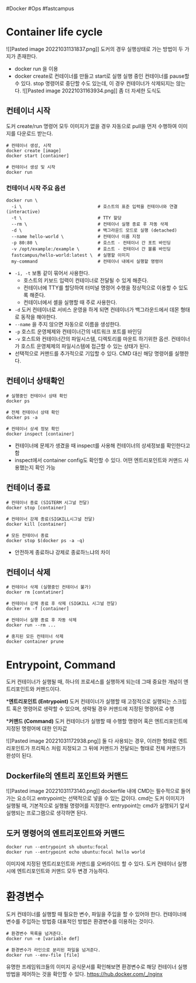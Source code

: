 #Docker #Ops #fastcampus

# Container life cycle
![[Pasted image 20221031131837.png]]
도커의 경우 실행상태로 가는 방법이 두 가지가 존재한다.
- docker run 을 이용
- docker create로 컨테이너를 만들고 start로 실행
실행 중인 컨테이너를 pause할 수 있다.
stop 명령어로 중단할 수도 있는데, 이 경우 컨테이너가 삭제되지는 않는다. 
![[Pasted image 20221031163934.png]]
좀 더 자세한 도식도 

## 컨테이너 시작
도커 create/run 명령어 모두 이미지가 없을 경우 자동으로 pull을 먼저 수행하여 이미지를 다운로드 받는다.
```shell
# 컨테이너 생성, 시작
docker create [image]
docker start [container]

# 컨테이너 생성 및 시작
docker run
```

### 컨테이너 시작 주요 옵션
```shell
docker run \
  -i \                             # 호스트의 표준 입력을 컨테이너와 연결(interactive)
  -t \                             # TTY 할당
  --rm \                           # 컨테이너 실행 종료 후 자동 삭제
  -d \                             # 백그라운드 모드로 실행 (detached)
  --name hello-world \             # 컨테이너 이름 지정
  -p 80:80 \                       # 호스트 - 컨테이너 간 포트 바인딩
  -v /opt/example:/example \       # 호스트 - 컨테이너 간 볼륨 바인딩
  fastcampus/hello-world:latest \  # 실행할 이미지
  my-command                       # 컨테이너 내에서 실행할 명령어
```
- `-i, -t`  보통 같이 묶어서 사용한다. 
	- 호스트의 키보드 입력이 컨테이너로 전달될 수 있게 해준다.  
	- 컨테이너에 TTY를 할당하여 터미널 명령어 수행을 정상적으로 이용할 수 있도록 해준다.
	- 컨테이너에서 셸을 실행할 때 주로 사용한다.
- `-d` 도커 컨테이너로 서비스 운영을 하게 되면 컨테이너가 백그라운드에서 데몬 형태로 동작을 해야한다.
- `--name` 을 주지 않으면 자동으로 이름을 생성한다.
- `-p` 호스트 운영체제와 컨테이너간의 네트워크 포트를 바인딩
- `-v` 호스트와 컨테이너간의 파일시스템, 디렉토리를 마운트 하기위한 옵션. 컨테이너가 호스트 운영체제의 파일시스템에 접근할 수 있는 상태가 된다.
- 선택적으로 커맨드를 추가적으로 기입할 수 있다. CMD 대신 해당 명령어를 실행한다.

## 컨테이너 상태확인
```shell
# 실행중인 컨테이너 상태 확인
docker ps

# 전체 컨테이너 상태 확인
docker ps -a

# 컨테이너 상세 정보 확인
docker inspect [container]
```
- 컨테이너에 문제가 생겼을 때 inspect를 사용해 컨테이너의 상세정보를 확인한다고 함
- inspect에서 container config도 확인할 수 있다. 어떤 엔트리포인트와 커맨드 사용했는지 확인 가능

## 컨테이너 종료
```shell
# 컨테이너 종료 (SIGTERM 시그널 전달)
docker stop [container]

# 컨테이너 강제 종료(SIGKILL시그널 전달)
docker kill [container]

# 모든 컨테이너 종료
docker stop $(docker ps -a -q)
```

- 안전하게 종료하냐 강제로 종료하느냐의 차이

## 컨테이너 삭제
```shell
# 컨테이너 삭제 (실행중인 컨테이너 불가)
docker rm [contatiner]

# 컨테이너 강제 종료 후 삭제 (SIGKILL 시그널 전달)
docker rm -f [container]

# 컨테이너 실행 종료 후 자동 삭제
docker run --rm ...

# 중지된 모든 컨테이너 삭제
docker container prune
```

# Entrypoint, Command
도커 컨테이너가 실행될 때, 하나의 프로세스를 실행하게 되는데 그때 중요한 개념이 엔트리포인트와 커맨드이다.

***엔트리포인트 (Entrypoint)**
도커 컨테이너가 실행할 때 고정적으로 실행되는 스크립트 혹은 명령어로 생략할 수 있으며, 생략될 경우 커맨드에 지정된 명령어로 수행

***커맨드 (Command)**
도커 컨테이너가 실행할 때 수행할 명령어 혹은 엔트리포인트에 지정된 명령어에 대한 인자값

![[Pasted image 20221031172938.png]]
둘 다 사용되는 경우, 이러한 형태로 엔트리포인트가 프리픽스 처럼 지정되고 그 뒤에 커맨드가 전달되는 형태로 전체 커맨드가 완성이 된다.

## Dockerfile의 엔트리 포인트와 커맨드
![[Pasted image 20221031173140.png]]
dockerfile 내에 CMD는 필수적으로 들어가는 요소이고 entrypoint는 선택적으로 넣을 수 있는 값이다. 
cmd는 도커 이미지가 실행될 때, 기본적으로 실행될 명령어를 지정한다.
entrypoint는 cmd가 실행되기 앞서 실행되는 프로그램으로 생각하면 된다.

## 도커 명령어의 엔트리포인트와 커맨드
```shell
docker run --entrypoint sh ubuntu:focal
docker run --entrypoint echo ubuntu:focal hello world
```
이미지에 지정된 엔트리포인트와 커맨드를 오버라이드 할 수 있다. 도커 컨테이너 실행 시에 엔트리포인트와 커맨드 모두 변경 가능하다.

# 환경변수
도커 컨테이너를 실행할 때 필요한 변수, 파일을 주입을 할 수 있어야 한다. 컨테이너에 변수를 주입하는 방법중 대표적인 방법은 환경변수를 이용하는 것이다.
```shell
# 환경변수 목록을 넘겨준다.
docker run -e [variable def]

# 환경변수가 라인으로 분리된 파일을 넘겨준다.
docker run --env-file [file]
```
유명한 프레임워크들의 이미지 공식문서를 확인해보면 환경변수로 해당 컨테이너 실행방법을 제어하는 것을 확인할 수 있다.
https://hub.docker.com/_/nginx
